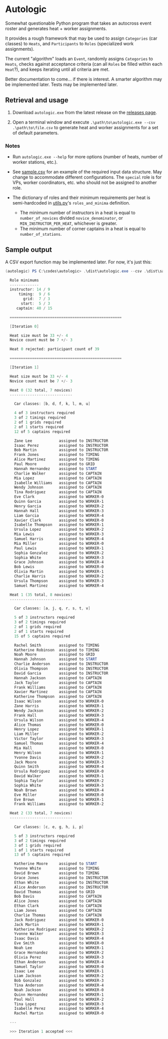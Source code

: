 # Autologic

Somewhat questionable Python program that takes an autocross event roster and generates heat + worker assignments.

It provides a rough framework that may be used to assign `Categories` (car classes) to `Heats`, and `Participants` to `Roles` (specialized work assignments).

The current "algorithm" loads an `Event`, randomly assigns `Categories` to `Heats`, checks against acceptance criteria (can all `Roles` be filled within each `Heat`?), and keeps iterating until all criteria are met.

Better documentation to come... if there is interest. A smarter algorithm may be implemented later. Tests may be implemented later.

## Retrieval and usage

1. Download `autologic.exe` from the latest release on the [releases page](https://github.com/joshuavictorchen/autologic/releases/).

2. Open a terminal window and execute `.\path\to\autologic.exe --csv .\path\to\file.csv` to generate heat and worker assignments for a set of default parameters.

### Notes

- Run `autologic.exe --help` for more options (number of heats, number of worker stations, etc.).

- See [sample.csv](./tests/sample.csv) for an example of the required input data structure. May change to accommodate different configurations. The `special` role is for VPs, worker coordinators, etc. who should not be assigned to another role.

- The dictionary of roles and their minimum requirements per heat is semi-hardcoded in [utils.py](./source/utils.py)'s `roles_and_minima` definition.
  - The minimum number of instructors in a heat is equal to `number_of_novices` divided `novice_denominator`, or `MIN_INSTRUCTOR_PER_HEAT`, whichever is greater.
  - The minimum number of corner captains in a heat is equal to `number_of_stations`.

## Sample output

A CSV export function may be implemented later. For now, it's just this:

```powershell
(autologic) PS C:\codes\autologic> .\dist\autologic.exe --csv .\dist\sample.csv

  Role minimums
  -------------
  instructor: 14 / 9
      timing:  9 / 6
        grid:  7 / 3
       start:  5 / 3
     captain: 40 / 15

  ==================================================

  [Iteration 0]

  Heat size must be 33 +/- 4
  Novice count must be 7 +/- 3

  Heat 0 rejected: participant count of 39

  ==================================================

  [Iteration 1]

  Heat size must be 33 +/- 4
  Novice count must be 7 +/- 3

  Heat 0 (32 total, 7 novices)
  ----------------------------

    Car classes: [b, d, f, k, l, m, u]

    4 of 3 instructors required
    3 of 2 timings required
    2 of 1 grids required
    2 of 1 starts required
    12 of 5 captains required

    Zane Lee            assigned to INSTRUCTOR
    Isaac Perez         assigned to INSTRUCTOR
    Bob Martin          assigned to INSTRUCTOR
    Frank Jones         assigned to TIMING
    Alice Martinez      assigned to TIMING
    Paul Moore          assigned to GRID
    Hannah Hernandez    assigned to START
    Charlie Walker      assigned to CAPTAIN
    Mia Lopez           assigned to CAPTAIN
    Isabelle Williams   assigned to CAPTAIN
    Wendy Johnson       assigned to CAPTAIN
    Tina Rodriguez      assigned to CAPTAIN
    Eve Clark           assigned to WORKER-0
    Quinn Garcia        assigned to WORKER-1
    Henry Garcia        assigned to WORKER-2
    Hannah Hall         assigned to WORKER-3
    Liam Garcia         assigned to WORKER-4
    Xavier Clark        assigned to WORKER-0
    Isabelle Thompson   assigned to WORKER-1
    Ursula Lopez        assigned to WORKER-2
    Mia Lewis           assigned to WORKER-3
    Samuel Harris       assigned to WORKER-4
    Mia Miller          assigned to WORKER-0
    Paul Lewis          assigned to WORKER-1
    Sophia Gonzalez     assigned to WORKER-2
    Sophia White        assigned to WORKER-3
    Grace Johnson       assigned to WORKER-4
    Bob Lewis           assigned to WORKER-0
    Olivia Martin       assigned to WORKER-1
    Charlie Harris      assigned to WORKER-2
    Ursula Thompson     assigned to WORKER-3
    Samuel Martinez     assigned to WORKER-4

  Heat 1 (35 total, 8 novices)
  ----------------------------

    Car classes: [a, j, q, r, s, t, v]

    5 of 3 instructors required
    3 of 2 timings required
    2 of 1 grids required
    2 of 1 starts required
    15 of 5 captains required

    Rachel Smith        assigned to TIMING
    Katherine Robinson  assigned to TIMING
    Noah Moore          assigned to GRID
    Hannah Johnson      assigned to START
    Charlie Anderson    assigned to INSTRUCTOR
    Olivia Thompson     assigned to INSTRUCTOR
    David Garcia        assigned to INSTRUCTOR
    Hannah Jackson      assigned to CAPTAIN
    Jack Taylor         assigned to CAPTAIN
    Frank Williams      assigned to CAPTAIN
    Xavier Martinez     assigned to CAPTAIN
    Katherine Thompson  assigned to CAPTAIN
    Isaac Wilson        assigned to WORKER-0
    Zane Harris         assigned to WORKER-1
    Wendy Jackson       assigned to WORKER-2
    Frank Hall          assigned to WORKER-3
    Ursula Wilson       assigned to WORKER-4
    Alice Thomas        assigned to WORKER-0
    Henry Lopez         assigned to WORKER-1
    Liam Miller         assigned to WORKER-2
    Victor Taylor       assigned to WORKER-3
    Samuel Thomas       assigned to WORKER-4
    Mia Hall            assigned to WORKER-0
    Henry Wilson        assigned to WORKER-1
    Yvonne Davis        assigned to WORKER-2
    Jack Moore          assigned to WORKER-3
    Quinn Smith         assigned to WORKER-4
    Ursula Rodriguez    assigned to WORKER-0
    David Walker        assigned to WORKER-1
    Sophia Taylor       assigned to WORKER-2
    Sophia White        assigned to WORKER-3
    Noah Brown          assigned to WORKER-4
    Eve Miller          assigned to WORKER-0
    Eve Brown           assigned to WORKER-1
    Frank Williams      assigned to WORKER-2

  Heat 2 (33 total, 7 novices)
  ----------------------------

    Car classes: [c, e, g, h, i, p]

    5 of 3 instructors required
    3 of 2 timings required
    3 of 1 grids required
    1 of 1 starts required
    13 of 5 captains required

    Katherine Moore     assigned to START
    Yvonne White        assigned to TIMING
    David Brown         assigned to TIMING
    Grace Jones         assigned to INSTRUCTOR
    Ethan White         assigned to INSTRUCTOR
    Alice Anderson      assigned to INSTRUCTOR
    David Thomas        assigned to GRID
    Bob Davis           assigned to CAPTAIN
    Alice Jones         assigned to CAPTAIN
    Ethan Clark         assigned to CAPTAIN
    Liam Jones          assigned to CAPTAIN
    Charlie Thomas      assigned to CAPTAIN
    Jack Rodriguez      assigned to WORKER-0
    Jack Martin         assigned to WORKER-1
    Katherine Rodriguez assigned to WORKER-2
    Yvonne Walker       assigned to WORKER-3
    Isaac Davis         assigned to WORKER-4
    Eve Smith           assigned to WORKER-0
    Noah Lee            assigned to WORKER-1
    Grace Hernandez     assigned to WORKER-2
    Olivia Perez        assigned to WORKER-3
    Ethan Anderson      assigned to WORKER-4
    Samuel Taylor       assigned to WORKER-0
    Isaac Lee           assigned to WORKER-1
    Liam Jackson        assigned to WORKER-2
    Bob Gonzalez        assigned to WORKER-3
    Tina Anderson       assigned to WORKER-4
    Noah Jackson        assigned to WORKER-0
    Quinn Hernandez     assigned to WORKER-1
    Paul Hall           assigned to WORKER-2
    Tina Lopez          assigned to WORKER-3
    Isabelle Perez      assigned to WORKER-4
    Rachel Martin       assigned to WORKER-0

  ---

  >>> Iteration 1 accepted <<<
```
